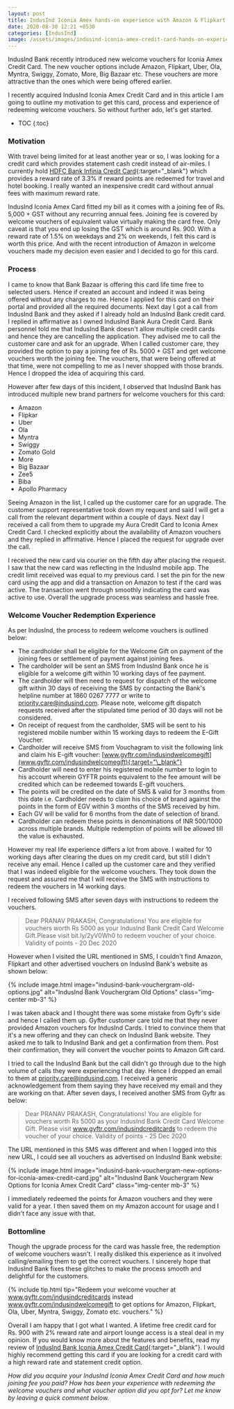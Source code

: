 ```yaml
---
layout: post
title: IndusInd Iconia Amex hands-on experience with Amazon & Flipkart welcome vouchers
date: 2020-08-30 12:21 +0530
categories: [IndusInd]
image: /assets/images/indusind-iconia-amex-credit-card-hands-on-experience.jpg
---
```


IndusInd Bank recently introduced new welcome vouchers for Iconia Amex Credit Card. The new voucher options include Amazon, Flipkart, Uber, Ola, Myntra, Swiggy, Zomato, More, Big Bazaar etc. These vouchers are more attractive than the ones which were being offered earlier.

I recently acquired IndusInd Iconia Amex Credit Card and in this article I am going to outline my motivation to get this card, process and experience of redeeming welcome vouchers. So without further ado, let's get started.

<!-- prettier-ignore -->
* TOC
{:toc}

### Motivation

With travel being limited for at least another year or so, I was looking for a credit card which provides statement cash credit instead of air-miles. I currently hold [HDFC Bank Infinia Credit Card](/hdfc-bank-infinia-credit-card-review/){:target="\_blank"} which provides a reward rate of 3.3% if reward points are redeemed for travel and hotel booking. I really wanted an inexpensive credit card without annual fees with maximum reward rate.

IndusInd Iconia Amex Card fitted my bill as it comes with a joining fee of Rs. 5,000 + GST without any recurring annual fees. Joining fee is covered by welcome vouchers of equivalent value virtually making the card free. Only caveat is that you end up losing the GST which is around Rs. 900. With a reward rate of 1.5% on weekdays and 2% on weekends, I felt this card is worth this price. And with the recent introduction of Amazon in welcome vouchers made my decision even easier and I decided to go for this card.

### Process

I came to know that Bank Bazaar is offering this card life time free to selected users. Hence if created an account and indeed it was being offered without any charges to me. Hence I applied for this card on their portal and provided all the required documents. Next day I got a call from IndusInd Bank and they asked if I already hold an IndusInd Bank credit card. I replied in affirmative as I owned IndusInd Bank Aura Credit Card. Bank personnel told me that IndusInd Bank doesn't allow multiple credit cards and hence they are cancelling the application. They advised me to call the customer care and ask for an upgrade. When I called customer care, they provided the option to pay a joining fee of Rs. 5000 + GST and get welcome vouchers worth the joining fee. The vouchers, that were being offered at that time, were not compelling to me as I never shopped with those brands. Hence I dropped the idea of acquiring this card.

However after few days of this incident, I observed that IndusInd Bank has introduced multiple new brand partners for welcome vouchers for this card:

- Amazon
- Flipkar
- Uber
- Ola
- Myntra
- Swiggy
- Zomato Gold
- More
- Big Bazaar
- Zee5
- Biba
- Apollo Pharmacy

Seeing Amazon in the list, I called up the customer care for an upgrade. The customer support representative took down my request and said I will get a call from the relevant department within a couple of days. Next day I received a call from them to upgrade my Aura Credit Card to Iconia Amex Credit Card. I checked explicitly about the availability of Amazon vouchers and they replied in affirmative. Hence I placed the request for upgrade over the call.

I received the new card via courier on the fifth day after placing the request. I saw that the new card was reflecting in the IndusInd mobile app. The credit limit received was equal to my previous card. I set the pin for the new card using the app and did a transaction on Amazon to test if the card was active. The transaction went through smoothly indicating the card was active to use. Overall the upgrade process was seamless and hassle free.

### Welcome Voucher Redemption Experience

As per IndusInd, the process to redeem welcome vouchers is outlined below:

- The cardholder shall be eligible for the Welcome Gift on payment of the joining fees or settlement of payment against joining fees.
- The cardholder will be sent an SMS from IndusInd Bank once he is eligible for a welcome gift within 10 working days of fee payment.
- The cardholder will then need to request for dispatch of the welcome gift within 30 days of receiving the SMS by contacting the Bank's helpline number at 1860 0267 7777 or write to <a href="mailto:priority.care@indusind.com">priority.care@indusind.com</a>. Please note, welcome gift dispatch requests received after the stipulated time period of 30 days will not be considered.
- On receipt of request from the cardholder, SMS will be sent to his registered mobile number within 15 working days to redeem the E-Gift Voucher.
- Cardholder will receive SMS from Vouchagram to visit the following link and claim his E-gift voucher: [www.gyftr.com/indusindwelcomegift](www.gyftr.com/indusindwelcomegift){:target="\_blank"}
- Cardholder will need to enter his registered mobile number to login to his account wherein GYFTR points equivalent to the fee amount will be credited which can be redeemed towards E-gift vouchers.
- The points will be credited on the date of SMS & valid for 3 months from this date i.e. Cardholder needs to claim his choice of brand against the points in the form of EGV within 3 months of the SMS received by him.
- Each GV will be valid for 6 months from the date of selection of brand.
- Cardholder can redeem these points in denominations of INR 500/1000 across multiple brands. Multiple redemption of points will be allowed till the value is exhausted.

However my real life experience differs a lot from above. I waited for 10 working days after clearing the dues on my credit card, but still I didn't receive any email. Hence I called up the customer care and they verified that I was indeed eligible for the welcome vouchers. They took down the request and assured me that I will receive the SMS with instructions to redeem the vouchers in 14 working days.

I received following SMS after seven days with instructions to redeem the vouchers.

> Dear PRANAV PRAKASH, Congratulations! You are eligible for vouchers worth Rs 5000 as your IndusInd Bank Credit Card Welcome Gift.Please visit bit.ly/2yV0Wh0 to redeem voucher of your choice. Validity of points - 20 Dec 2020

However when I visited the URL mentioned in SMS, I couldn't find Amazon, Flipkart and other advertised vouchers on IndusInd Bank's website as shown below:

{% include image.html image="indusind-bank-vouchergram-old-options.jpg" alt="IndusInd Bank Vouchergram Old Options" class="img-center mb-3" %}

I was taken aback and I thought there was some mistake from Gyftr's side and hence I called them up. Gyfter customer care told me that they never provided Amazon vouchers for IndusInd Cards. I tried to convince them that it's a new offering and they can check on IndusInd Bank website. They asked me to talk to IndusInd Bank and get a confirmation from them. Post their confirmation, they will convert the voucher points to Amazon Gift card.

I tried to call the IndusInd Bank but the call didn't go through due to the high volume of calls they were experiencing that day. Hence I dropped an email to them at <a href="mailto:priority.care@indusind.com">priority.care@indusind.com</a>. I received a generic acknowledgement from them saying they have received my email and they are working on that. After seven days, I received another SMS from Gyftr as below:

> Dear PRANAV PRAKASH, Congratulations! You are eligible for vouchers worth Rs 5000 as your IndusInd Bank Credit Card Welcome Gift. Please visit www.gyftr.com/indusindcreditcards to redeem the voucher of your choice. Validity of points - 25 Dec 2020

The URL mentioned in this SMS was different and when I logged into this new URL, I could see all vouchers as advertised on IndusInd Bank website:

{% include image.html image="indusind-bank-vouchergram-new-options-for-iconia-amex-credit-card.jpg" alt="IndusInd Bank Vouchergram New Options for Iconia Amex Credit Card" class="img-center mb-3" %}

I immediately redeemed the points for Amazon vouchers and they were valid for a year. I then saved them on my Amazon account for usage and I didn't face any issue with that.

### Bottomline

Though the upgrade process for the card was hassle free, the redemption of welcome vouchers wasn't. I really disliked this experience as it involved calling/emailing them to get the correct vouchers. I sincerely hope that IndusInd Bank fixes these glitches to make the process smooth and delightful for the customers.

{% include tip.html tip="Redeem your welcome voucher at www.gyftr.com/indusindcreditcards instead www.gyftr.com/indusindwelcomegift to get options for Amazon, Flipkart, Ola, Uber, Myntra, Swiggy, Zomato etc. vouchers." %}

Overall I am happy that I got what I wanted. A lifetime free credit card for Rs. 900 with 2% reward rate and airport lounge access is a steal deal in my opinion. If you would know more about the features and benefits, read my review of [IndusInd Bank Iconia Amex Credit Card](/indusind-iconia-american-express-credit-card-review/){:target="\_blank"}. I would highly recommend getting this card if you are looking for a credit card with a high reward rate and statement credit option.

_How did you acquire your IndusInd Iconia Amex Credit Card and how much joining fee you paid? How has been your experience with redeeming the welcome vouchers and what voucher option did you opt for? Let me know by leaving a quick comment below._

